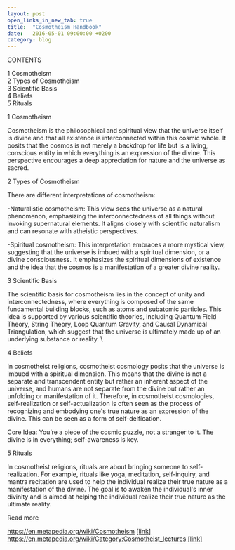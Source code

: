 ```yaml
---
layout: post
open_links_in_new_tab: true
title:  "Cosmotheism Handbook"
date:   2016-05-01 09:00:00 +0200
category: blog
---
```

CONTENTS

1 Cosmotheism\
2 Types of Cosmotheism \
3 Scientific Basis \
4 Beliefs \
5 Rituals

1 Cosmotheism

Cosmotheism is the philosophical and spiritual view that the universe itself is divine and that all existence is interconnected within this cosmic whole. It posits that the cosmos is not merely a backdrop for life but is a living, conscious entity in which everything is an expression of the divine. This perspective encourages a deep appreciation for nature and the universe as sacred.

2 Types of Cosmotheism

There are different interpretations of cosmotheism:

-Naturalistic cosmotheism: This view sees the universe as a natural phenomenon, emphasizing the interconnectedness of all things without invoking supernatural elements. It aligns closely with scientific naturalism and can resonate with atheistic perspectives.
  
-Spiritual cosmotheism: This interpretation embraces a more mystical view, suggesting that the universe is imbued with a spiritual dimension, or a divine consciousness. It emphasizes the spiritual dimensions of existence and the idea that the cosmos is a manifestation of a greater divine reality.

3 Scientific Basis

The scientific basis for cosmotheism lies in the concept of unity and interconnectedness, where everything is composed of the same fundamental building blocks, such as atoms and subatomic particles. This idea is supported by various scientific theories, including Quantum Field Theory, String Theory, Loop Quantum Gravity, and Causal Dynamical Triangulation, which suggest that the universe is ultimately made up of an underlying substance or reality. \

4 Beliefs

In cosmotheist religions, cosmotheist cosmology posits that the universe is imbued with a spiritual dimension. This means that the divine is not a separate and transcendent entity but rather an inherent aspect of the universe, and humans are not separate from the divine but rather an unfolding or manifestation of it. Therefore, in cosmotheist cosmologies, self-realization or self-actualization is often seen as the process of recognizing and embodying one's true nature as an expression of the divine. This can be seen as a form of self-deification.

Core Idea: You’re a piece of the cosmic puzzle, not a stranger to it. The divine is in everything; self-awareness is key.  

5 Rituals

In cosmotheist religions, rituals are about bringing someone to self-realization. For example, rituals like yoga, meditation, self-inquiry, and mantra recitation are used to help the individual realize their true nature as a manifestation of the divine. The goal is to awaken the individual's inner divinity and is aimed at helping the individual realize their true nature as the ultimate reality.

Read more 

https://en.metapedia.org/wiki/Cosmotheism <a href="https://en.metapedia.org/wiki/Cosmotheism" target="_blank">[link]</a> \
https://en.metapedia.org/wiki/Category:Cosmotheist_lectures <a href="https://en.metapedia.org/wiki/Category:Cosmotheist_lectures" target="_blank">[link]</a>
